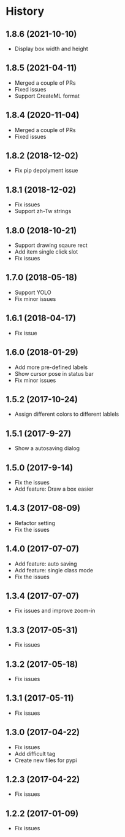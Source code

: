 # History

## 1.8.6 (2021-10-10)

  - Display box width and height

## 1.8.5 (2021-04-11)

  - Merged a couple of PRs
  - Fixed issues
  - Support CreateML format

## 1.8.4 (2020-11-04)

  - Merged a couple of PRs
  - Fixed issues

## 1.8.2 (2018-12-02)

  - Fix pip depolyment issue

## 1.8.1 (2018-12-02)

  - Fix issues
  - Support zh-Tw strings

## 1.8.0 (2018-10-21)

  - Support drawing sqaure rect
  - Add item single click slot
  - Fix issues

## 1.7.0 (2018-05-18)

  - Support YOLO
  - Fix minor issues

## 1.6.1 (2018-04-17)

  - Fix issue

## 1.6.0 (2018-01-29)

  - Add more pre-defined labels
  - Show cursor pose in status bar
  - Fix minor issues

## 1.5.2 (2017-10-24)

  - Assign different colors to different lablels

## 1.5.1 (2017-9-27)

  - Show a autosaving dialog

## 1.5.0 (2017-9-14)

  - Fix the issues
  - Add feature: Draw a box easier

## 1.4.3 (2017-08-09)

  - Refactor setting
  - Fix the issues

## 1.4.0 (2017-07-07)

  - Add feature: auto saving
  - Add feature: single class mode
  - Fix the issues

## 1.3.4 (2017-07-07)

  - Fix issues and improve zoom-in

## 1.3.3 (2017-05-31)

  - Fix issues

## 1.3.2 (2017-05-18)

  - Fix issues

## 1.3.1 (2017-05-11)

  - Fix issues

## 1.3.0 (2017-04-22)

  - Fix issues
  - Add difficult tag
  - Create new files for pypi

## 1.2.3 (2017-04-22)

  - Fix issues

## 1.2.2 (2017-01-09)

  - Fix issues
